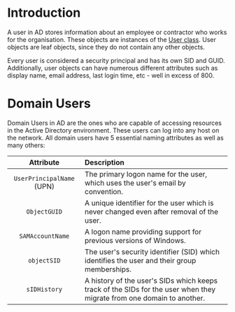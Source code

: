 # Introduction

A user in AD stores information about an employee or contractor who works for the organisation. These objects are instances of the [User class](https://learn.microsoft.com/en-us/windows/win32/adschema/c-user). User objects are leaf objects, since they do not contain any other objects.

Every user is considered a security principal and has its own SID and GUID. Additionally, user objects can have numerous different attributes such as display name, email address, last login time, etc - well in excess of 800.

# Domain Users

Domain Users in AD are the ones who are capable of accessing resources in the Active Directory environment. These users can log into any host on the network. All domain users have 5 essential naming attributes as well as many others:

|Attribute|Description|
|:-----:|:-----|
|`UserPrincipalName` (UPN)|The primary logon name for the user, which uses the user's email by convention.|
|`ObjectGUID`|A unique identifier for the user which is never changed even after removal of the user.|
|`SAMAccountName`|A logon name providing support for previous versions of Windows.|
|`objectSID`|The user's security identifier (SID) which identifies the user and their group memberships.|
|`sIDHistory`|A history of the user's SIDs which keeps track of the SIDs for the user when they migrate from one domain to another.|